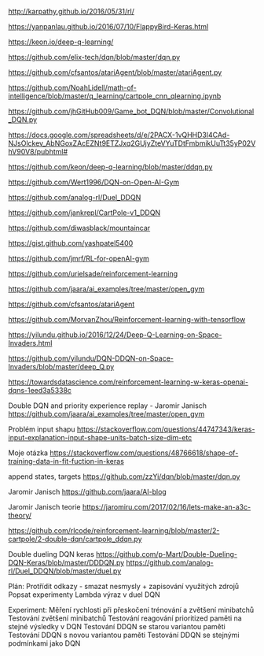 http://karpathy.github.io/2016/05/31/rl/

https://yanpanlau.github.io/2016/07/10/FlappyBird-Keras.html

https://keon.io/deep-q-learning/

https://github.com/elix-tech/dqn/blob/master/dqn.py

https://github.com/cfsantos/atariAgent/blob/master/atariAgent.py

https://github.com/NoahLidell/math-of-intelligence/blob/master/q_learning/cartpole_cnn_qlearning.ipynb

https://github.com/jhGitHub009/Game_bot_DQN/blob/master/Convolutional_DQN.py

https://docs.google.com/spreadsheets/d/e/2PACX-1vQHHD3l4CAd-NJsOlckev_AbNGoxZAcEZNt9ETZJxq2GUjyZteVYuTDtFmbmikUuTt35yP02VhV90V8/pubhtml#

https://github.com/keon/deep-q-learning/blob/master/ddqn.py

https://github.com/Wert1996/DQN-on-Open-AI-Gym

https://github.com/analog-rl/Duel_DDQN

https://github.com/jankrepl/CartPole-v1_DDQN

https://github.com/diwasblack/mountaincar

https://gist.github.com/yashpatel5400

https://github.com/jmrf/RL-for-openAI-gym

https://github.com/urielsade/reinforcement-learning

https://github.com/jaara/ai_examples/tree/master/open_gym

https://github.com/cfsantos/atariAgent

https://github.com/MorvanZhou/Reinforcement-learning-with-tensorflow

https://yilundu.github.io/2016/12/24/Deep-Q-Learning-on-Space-Invaders.html

https://github.com/yilundu/DQN-DDQN-on-Space-Invaders/blob/master/deep_Q.py

https://towardsdatascience.com/reinforcement-learning-w-keras-openai-dqns-1eed3a5338c

Double DQN and priority experience replay - Jaromir Janisch
https://github.com/jaara/ai_examples/tree/master/open_gym

Problém input shapu
https://stackoverflow.com/questions/44747343/keras-input-explanation-input-shape-units-batch-size-dim-etc

Moje otázka
https://stackoverflow.com/questions/48766618/shape-of-training-data-in-fit-fuction-in-keras

append states, targets
https://github.com/zzYi/dqn/blob/master/dqn.py

Jaromir Janisch
https://github.com/jaara/AI-blog

Jaromir Janisch teorie
https://jaromiru.com/2017/02/16/lets-make-an-a3c-theory/

https://github.com/rlcode/reinforcement-learning/blob/master/2-cartpole/2-double-dqn/cartpole_ddqn.py

Double dueling DQN keras
https://github.com/p-Mart/Double-Dueling-DQN-Keras/blob/master/DDDQN.py
https://github.com/analog-rl/Duel_DDQN/blob/master/duel.py

Plán:
Protřídit odkazy - smazat nesmysly + zapisování využitých zdrojů
Popsat experimenty
Lambda výraz v duel DQN

Experiment:
Měření rychlosti při přeskočení trénování a zvětšení minibatchů
Testování zvětšení minibatchů
Testování reagování prioritized paměti na stejné výsledky v DQN
Testování DDQN se starou variantou paměti
Testování DDQN s novou variantou paměti
Testování DDQN se stejnými podmínkami jako DQN

